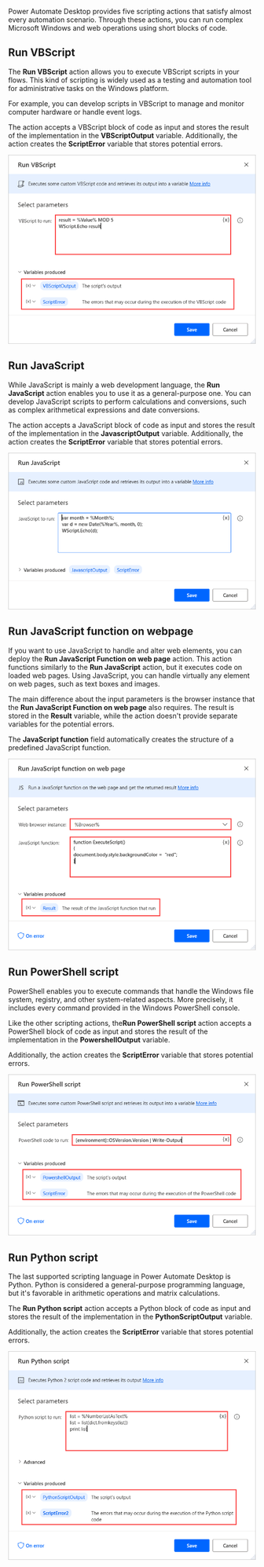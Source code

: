 Power Automate Desktop provides five scripting actions that satisfy almost every automation scenario. Through these actions, you can run complex Microsoft Windows and web operations using short blocks of code.

## Run VBScript

The **Run VBScript** action allows you to execute VBScript scripts in your flows. This kind of scripting is widely used as a testing and automation tool for administrative tasks on the Windows platform. 

For example, you can develop scripts in VBScript to manage and monitor computer hardware or handle event logs. 

The action accepts a VBScript block of code as input and stores the result of the implementation in the **VBScriptOutput** variable. Additionally, the action creates the **ScriptError** variable that stores potential errors.

![The Run VBScript action.](..\media\run-vbscript-action.png)

## Run JavaScript

While JavaScript is mainly a web development language, the **Run JavaScript** action enables you to use it as a general-purpose one. You can develop JavaScript scripts to perform calculations and conversions, such as complex arithmetical expressions and date conversions. 

The action accepts a JavaScript block of code as input and stores the result of the implementation in the **JavascriptOutput** variable. Additionally, the action creates the **ScriptError** variable that stores potential errors.

![The *Run JavaScript action.](..\media\run-javascript-action.png)

## Run JavaScript function on webpage

If you want to use JavaScript to handle and alter web elements, you can deploy the **Run JavaScript Function on web page** action. This action functions similarly to the **Run JavaScript** action, but it executes code on loaded web pages. Using JavaScript, you can handle virtually any element on web pages, such as text boxes and images. 

The main difference about the input parameters is the browser instance that the **Run JavaScript Function on web page** also requires. The result is stored in the **Result** variable, while the action doesn't provide separate variables for the potential errors.

The **JavaScript function** field automatically creates the structure of a predefined JavaScript function.

![The Run JavaScript Function on web page action.](..\media\run-javascript-function-on-web-page-action.png)

## Run PowerShell script

PowerShell enables you to execute commands that handle the Windows file system, registry, and other system-related aspects. More precisely, it includes every command provided in the Windows PowerShell console. 

Like the other scripting actions, the**Run PowerShell script** action accepts a PowerShell block of code as input and stores the result of the implementation in the **PowershellOutput** variable. 

Additionally, the action creates the **ScriptError** variable that stores potential errors.

![The Run PowerShell script action.](..\media\run-powershell-script-action.png)

## Run Python script

The last supported scripting language in Power Automate Desktop is Python. Python is considered a general-purpose programming language, but it's favorable in arithmetic operations and matrix calculations.  

The **Run Python script** action accepts a Python block of code as input and stores the result of the implementation in the **PythonScriptOutput** variable. 

Additionally, the action creates the **ScriptError** variable that stores potential errors.

![The Run Python script action.](..\media\run-python-script-action.png)